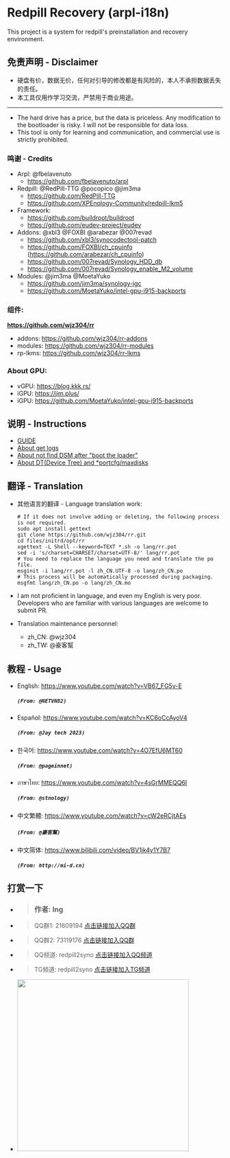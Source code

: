 # Redpill Recovery (arpl-i18n)

This project is a system for redpill's preinstallation and recovery environment.

## 免责声明 - Disclaimer
* 硬盘有价，数据无价，任何对引导的修改都是有风险的，本人不承担数据丢失的责任。
* 本工具仅用作学习交流，严禁用于商业用途。
----
* The hard drive has a price, but the data is priceless. Any modification to the bootloader is risky. I will not be responsible for data loss.
* This tool is only for learning and communication, and commercial use is strictly prohibited.


### 鸣谢 - Credits
* Arpl: @fbelavenuto
  * https://github.com/fbelavenuto/arpl
* Redpill: @RedPill-TTG @pocopico @jim3ma
  * https://github.com/RedPill-TTG
  * https://github.com/XPEnology-Community/redpill-lkm5
* Framework:
  * https://github.com/buildroot/buildroot
  * https://github.com/eudev-project/eudev
* Addons: @xbl3 @FOXBI @arabezar @007revad
  * https://github.com/xbl3/synocodectool-patch
  * https://github.com/FOXBI/ch_cpuinfo (https://github.com/arabezar/ch_cpuinfo)
  * https://github.com/007revad/Synology_HDD_db
  * https://github.com/007revad/Synology_enable_M2_volume
* Modules: @jim3ma @MoetaYuko
  * https://github.com/jim3ma/synology-igc
  * https://github.com/MoetaYuko/intel-gpu-i915-backports


### 组件: 
<b>https://github.com/wjz304/rr</b>
* addons: https://github.com/wjz304/rr-addons
* modules: https://github.com/wjz304/rr-modules
* rp-lkms: https://github.com/wjz304/rr-lkms

### About GPU: 
* vGPU: https://blog.kkk.rs/
* iGPU: https://jim.plus/
* iGPU: https://github.com/MoetaYuko/intel-gpu-i915-backports

## 说明 - Instructions
* [GUIDE](./guide.md)
* [About get logs](https://github.com/wjz304/rr/issues/173)
* [About not find DSM after "boot the loader"](https://github.com/wjz304/rr/issues/175)
* [About DT(Device Tree) and *portcfg/maxdisks](https://github.com/wjz304/rr/issues/226)

## 翻译 - Translation
* 其他语言的翻译 - Language translation work:
    ```shell
    # If it does not involve adding or deleting, the following process is not required.
    sudo apt install gettext
    git clone https://github.com/wjz304/rr.git
    cd files/initrd/opt/rr
    xgettext -L Shell --keyword=TEXT *.sh -o lang/rr.pot
    sed -i 's/charset=CHARSET/charset=UTF-8/' lang/rr.pot
    # You need to replace the language you need and translate the po file.
    msginit -i lang/rr.pot -l zh_CN.UTF-8 -o lang/zh_CN.po
    # This process will be automatically processed during packaging.
    msgfmt lang/zh_CN.po -o lang/zh_CN.mo
    ```
* I am not proficient in language, and even my English is very poor. 
  Developers who are familiar with various languages are welcome to submit PR.

* Translation maintenance personnel:
   * zh_CN: @wjz304
   * zh_TW: @豪客幫

## 教程 - Usage 
* English: https://www.youtube.com/watch?v=VB67_FG5y-E
    ##### `(From: @NETVN82)`
* Español: https://www.youtube.com/watch?v=KC6oCcAyoV4
    ##### `(From: @Jay tech 2023)`
* 한국어: https://www.youtube.com/watch?v=4O7EfU6MT60
    ##### `(From: @pageinnet)`
* ภาษาไทย: https://www.youtube.com/watch?v=4sGrMMEQQ6I
    ##### `(From: @stnology)`
* 中文繁體: https://www.youtube.com/watch?v=cW2eRCjtAEs
    ##### `(From: @豪客幫)`
* 中文简体: https://www.bilibili.com/video/BV1jk4y1Y7B7  
    ##### `(From: http://mi-d.cn)`


## 打赏一下
* > ### 作者: Ing  
* > QQ群1: 21609194 [点击链接加入QQ群](https://qm.qq.com/cgi-bin/qm/qr?k=z5O89os88QEKXCbz-0gwtEz1AeQiCwk3)
* > QQ群2: 73119176 [点击链接加入QQ群](https://qm.qq.com/cgi-bin/qm/qr?k=6GFSrSYX2LTd9PD0r0hl_YJZsfLp53Oh)
* > QQ频道: redpill2syno [点击链接加入QQ频道](https://pd.qq.com/s/5nmli9qgn)
* > TG频道: redpill2syno [点击链接加入TG频道](https://t.me/redpill2syno)
* <img src="https://raw.githubusercontent.com/wjz304/wjz304/master/my/20220908134226.jpg" width="400">



